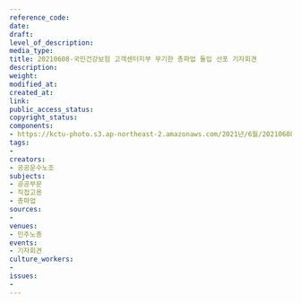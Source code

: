 ```yaml
---
reference_code: 
date: 
draft: 
level_of_description: 
media_type: 
title: 20210608-국민건강보험 고객센터지부 무기한 총파업 돌입 선포 기자회견
description: 
weight: 
modified_at: 
created_at: 
link: 
public_access_status: 
copyright_status: 
components:
- https://kctu-photo.s3.ap-northeast-2.amazonaws.com/2021년/6월/20210608-국민건강보험+고객센터지부+무기한+총파업+돌입+선포+기자회견/_1D20313.jpg
tags:
- 
creators:
- 공공운수노조
subjects:
- 공공부문
- 직접고용
- 총파업
sources:
- 
venues:
- 민주노총
events:
- 기자회견
culture_workers:
- 
issues:
- 
---
```

